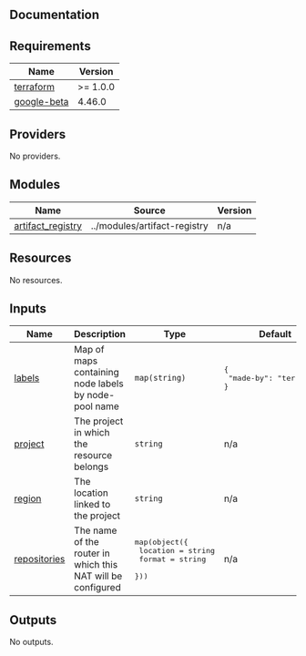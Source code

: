 ## Documentation

<!-- BEGINNING OF PRE-COMMIT-TERRAFORM DOCS HOOK -->

## Requirements

| Name                                                                           | Version  |
| ------------------------------------------------------------------------------ | -------- |
| <a name="requirement_terraform"></a> [terraform](#requirement_terraform)       | >= 1.0.0 |
| <a name="requirement_google-beta"></a> [google-beta](#requirement_google-beta) | 4.46.0   |

## Providers

No providers.

## Modules

| Name                                                                                    | Source                       | Version |
| --------------------------------------------------------------------------------------- | ---------------------------- | ------- |
| <a name="module_artifact_registry"></a> [artifact\_registry](#module_artifact_registry) | ../modules/artifact-registry | n/a     |

## Resources

No resources.

## Inputs

| Name                                                                  | Description                                                 | Type                                                                      | Default                                      | Required |
| --------------------------------------------------------------------- | ----------------------------------------------------------- | ------------------------------------------------------------------------- | -------------------------------------------- | :------: |
| <a name="input_labels"></a> [labels](#input_labels)                   | Map of maps containing node labels by node-pool name        | `map(string)`                                                             | <pre>{<br> "made-by": "terraform"<br>}</pre> |    no    |
| <a name="input_project"></a> [project](#input_project)                | The project in which the resource belongs                   | `string`                                                                  | n/a                                          |   yes    |
| <a name="input_region"></a> [region](#input_region)                   | The location linked to the project                          | `string`                                                                  | n/a                                          |   yes    |
| <a name="input_repositories"></a> [repositories](#input_repositories) | The name of the router in which this NAT will be configured | <pre>map(object({<br> location = string<br> format = string<br> }))</pre> | n/a                                          |   yes    |

## Outputs

No outputs.

<!-- END OF PRE-COMMIT-TERRAFORM DOCS HOOK -->
